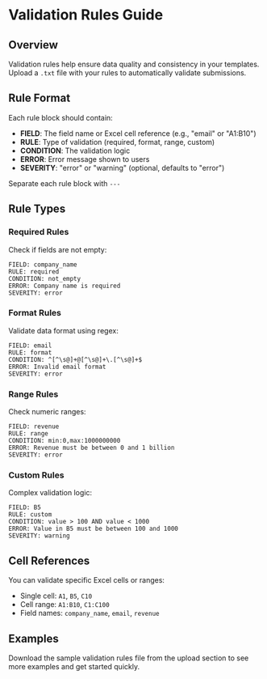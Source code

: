 # Validation Rules Guide

## Overview

Validation rules help ensure data quality and consistency in your templates. Upload a `.txt` file with your rules to automatically validate submissions.

## Rule Format

Each rule block should contain:
- **FIELD**: The field name or Excel cell reference (e.g., "email" or "A1:B10")
- **RULE**: Type of validation (required, format, range, custom)
- **CONDITION**: The validation logic
- **ERROR**: Error message shown to users
- **SEVERITY**: "error" or "warning" (optional, defaults to "error")

Separate each rule block with `---`

## Rule Types

### Required Rules
Check if fields are not empty:
```
FIELD: company_name
RULE: required
CONDITION: not_empty
ERROR: Company name is required
SEVERITY: error
```

### Format Rules
Validate data format using regex:
```
FIELD: email
RULE: format
CONDITION: ^[^\s@]+@[^\s@]+\.[^\s@]+$
ERROR: Invalid email format
SEVERITY: error
```

### Range Rules
Check numeric ranges:
```
FIELD: revenue
RULE: range
CONDITION: min:0,max:1000000000
ERROR: Revenue must be between 0 and 1 billion
SEVERITY: error
```

### Custom Rules
Complex validation logic:
```
FIELD: B5
RULE: custom
CONDITION: value > 100 AND value < 1000
ERROR: Value in B5 must be between 100 and 1000
SEVERITY: warning
```

## Cell References

You can validate specific Excel cells or ranges:
- Single cell: `A1`, `B5`, `C10`
- Cell range: `A1:B10`, `C1:C100`
- Field names: `company_name`, `email`, `revenue`

## Examples

Download the sample validation rules file from the upload section to see more examples and get started quickly.